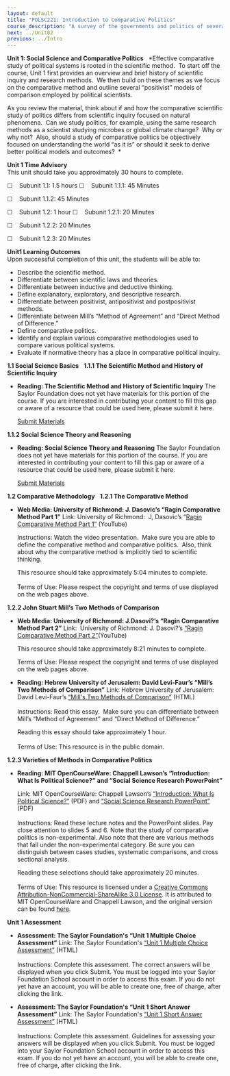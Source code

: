 ```yaml
---
layout: default
title: "POLSC221: Introduction to Comparative Politics"
course_description: "A survey of the governments and politics of several contemporary societies in the Americas, Europe, Africa, Asia, and the Middle East. Explores political leadership, representative mechanisms, legal processes, and the extra-institutional behaviors of voting culture, ethnic conflict, and corruption."
next: ../Unit02
previous: ../Intro
---
```

**Unit 1: Social Science and Comparative Politics** <span
id="1"></span> 
*Effective comparative study of political systems is rooted in the
scientific method.  To start off the course, Unit 1 first provides an
overview and brief history of scientific inquiry and research methods. 
We then build on these themes as we focus on the comparative method and
outline several “positivist” models of comparison employed by political
scientists.   
  
 As you review the material, think about if and how the comparative
scientific study of politics differs from scientific inquiry focused on
natural phenomena.  Can we study politics, for example, using the same
research methods as a scientist studying microbes or global climate
change?  Why or why not?  Also, should a study of comparative politics
be objectively focused on understanding the world “as it is” or should
it seek to derive better political models and outcomes?  *

**Unit 1 Time Advisory**  
This unit should take you approximately 30 hours to complete.  
  
 ☐    Subunit 1.1: 1.5 hours
☐    Subunit 1.1.1: 45 Minutes  
  
 ☐    Subunit 1.1.2: 45 Minutes

☐    Subunit 1.2: 1 hour
☐    Subunit 1.2.1: 20 Minutes  
  
 ☐    Subunit 1.2.2: 20 Minutes  
  
 ☐    Subunit 1.2.3: 20 Minutes

**Unit1 Learning Outcomes**  
Upon successful completion of this unit, the students will be able to:
-   Describe the scientific method.
-   Differentiate between scientific laws and theories.
-   Differentiate between inductive and deductive thinking.
-   Define explanatory, exploratory, and descriptive research.
-   Differentiate between positivist, antipositivist and postpositivist
    methods.
-   Differentiate between Mill’s “Method of Agreement” and “Direct
    Method of Difference.”
-   Define comparative politics.
-   Identify and explain various comparative methodologies used to
    compare various political systems.
-   Evaluate if normative theory has a place in comparative political
    inquiry.

**1.1 Social Science Basics** <span id="1.1"></span> 
**1.1.1 The Scientific Method and History of Scientific Inquiry** <span
id="1.1.1"></span> 
-   **Reading: The Scientific Method and History of Scientific Inquiry**
    The Saylor Foundation does not yet have materials for this portion
    of the course. If you are interested in contributing your content to
    fill this gap or aware of a resource that could be used here, please
    submit it here.

    [Submit Materials](/contribute/)

**1.1.2 Social Science Theory and Reasoning** <span id="1.1.2"></span> 
-   **Reading: Social Science Theory and Reasoning**
    The Saylor Foundation does not yet have materials for this portion
    of the course. If you are interested in contributing your content to
    fill this gap or aware of a resource that could be used here, please
    submit it here.

    [Submit Materials](/contribute/)

**1.2 Comparative Methodology** <span id="1.2"></span> 
**1.2.1 The Comparative Method** <span id="1.2.1"></span> 
-   **Web Media: University of Richmond: J. Dasovic’s “Ragin Comparative
    Method Part 1”**
    Link: University of Richmond:  J, Dasovic’s “[Ragin Comparative
    Method Part
    1”](http://www.youtube.com/watch?v=j2HVksVtaHk&feature=related) (YouTube)  
      
     Instructions: Watch the video presentation.  Make sure you are able
    to define the comparative method and comparative politics.  Also,
    think about why the comparative method is implicitly tied to
    scientific thinking.  
      
     This resource should take approximately 5:04 minutes to complete.  
         
     Terms of Use: Please respect the copyright and terms of use
    displayed on the web pages above.

**1.2.2 John Stuart Mill’s Two Methods of Comparison** <span
id="1.2.2"></span> 
-   **Web Media: University of Richmond: J.Dasovi?’s “Ragin Comparative
    Method Part 2”**
    Link:  University of Richmond: J. Dasovi?’s [“Ragin Comparative
    Method Part
    2”](http://www.youtube.com/watch?v=fiTCZO1KioE&feature=related)(YouTube)  
      
     This resource should take approximately 8:21 minutes to complete.  
      
     Terms of Use: Please respect the copyright and terms of use
    displayed on the web pages above.

-   **Reading: Hebrew University of Jerusalem: David Levi-Faur’s “Mill’s
    Two Methods of Comparison”**
    Link: Hebrew University of Jerusalem: David Levi-Faur’s [“Mill's Two
    Methods of
    Comparison”](http://resources.saylor.org/POLSC/POLSC221/POLSC221-1.2.2-TwoMethodsOfComparison-PD.htm) (HTML)  
        
     Instructions: Read this essay.  Make sure you can differentiate
    between Mill’s “Method of Agreement” and “Direct Method of
    Difference.”  
      
     Reading this essay should take approximately 1 hour.  
         
     Terms of Use: This resource is in the public domain.

**1.2.3 Varieties of Methods in Comparative Politics** <span
id="1.2.3"></span> 
-   **Reading: MIT OpenCourseWare: Chappell Lawson’s “Introduction: What
    Is Political Science?” and “Social Science Research PowerPoint”**

    Link: MIT OpenCourseWare: Chappell Lawson’s [“Introduction: What Is
    Political
    Science?”](http://resources.saylor.org/POLSC/POLSC221/POLSC221-1.2.3-WhatIsPoliticalScience-CCBYNCSA.pdf)
    (PDF) and [“Social Science Research
    PowerPoint”](http://resources.saylor.org/POLSC/POLSC221/POLSC221-1.2.3-SocialScienceResearchPowerpoint-CCBYNCSA.pdf)
    (PDF)  
        
     Instructions: Read these lecture notes and the PowerPoint slides.
    Pay close attention to slides 5 and 6. Note that the study of
    comparative politics is non-experimental. Also note that there are
    various methods that fall under the non-experimental category. Be
    sure you can distinguish between cases studies, systematic
    comparisons, and cross sectional analysis.

      
     Reading these selections should take approximately 20 minutes.  
         
     Terms of Use: This resource is licensed under a [Creative Commons
    Attribution-NonCommercial-ShareAlike 3.0
    License](http://creativecommons.org/licenses/by-nc-sa/3.0/). It is
    attributed to MIT OpenCourseWare and Chappell Lawson, and the
    original version can be found
    [here](http://ocw.mit.edu/courses/political-science/17-50-introduction-to-comparative-politics-fall-2006/lecture-notes/).

**Unit 1 Assessment** <span id="1.3"></span> 
-   **Assessment: The Saylor Foundation's “Unit 1 Multiple Choice
    Assessment”**
    Link: The Saylor Foundation's [“Unit 1 Multiple Choice
    Assessment”](http://school.saylor.org/mod/quiz/view.php?id=1781)
    (HTML)  
        
     Instructions: Complete this assessment. The correct answers will be
    displayed when you click Submit. You must be logged into your Saylor
    Foundation School account in order to access this exam. If you do
    not yet have an account, you will be able to create one, free of
    charge, after clicking the link.

-   **Assessment: The Saylor Foundation's “Unit 1 Short Answer
    Assessment”**
    Link: The Saylor Foundation's [“Unit 1 Short Answer
    Assessment”](http://school.saylor.org/mod/quiz/view.php?id=1789)
    (HTML)  
        
     Instructions: Complete this assessment. Guidelines for assessing
    your answers will be displayed when you click Submit. You must be
    logged into your Saylor Foundation School account in order to access
    this exam. If you do not yet have an account, you will be able to
    create one, free of charge, after clicking the link.


